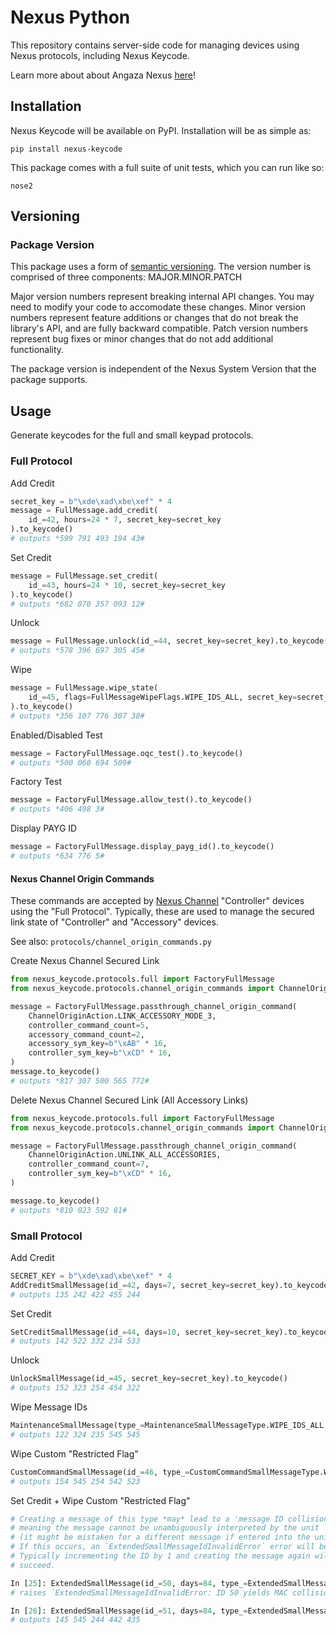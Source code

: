 # Nexus Python

This repository contains server-side code for managing devices using Nexus
protocols, including Nexus Keycode.

Learn more about about Angaza Nexus [here](https://angaza.github.io/nexus)!

## Installation

Nexus Keycode will be available on PyPI. Installation will be as simple as:

```shell
pip install nexus-keycode
```

This package comes with a full suite of unit tests, which you can run like so:

```shell
nose2
```

## Versioning

### Package Version

This package uses a form of [semantic versioning](semver.org). The version
number is comprised of three components: MAJOR.MINOR.PATCH

Major version numbers represent breaking internal API changes. You may need
to modify your code to accomodate these changes. Minor version numbers
represent feature additions or changes that do not break the library's API,
and are fully backward compatible. Patch version numbers represent bug fixes
or minor changes that do not add additional functionality.

The package version is independent of the Nexus System Version that the
package supports.

## Usage

Generate keycodes for the full and small keypad protocols.

### Full Protocol

Add Credit

```python
secret_key = b"\xde\xad\xbe\xef" * 4
message = FullMessage.add_credit(
    id_=42, hours=24 * 7, secret_key=secret_key
).to_keycode()
# outputs *599 791 493 194 43#
```

Set Credit

```python
message = FullMessage.set_credit(
    id_=43, hours=24 * 10, secret_key=secret_key
).to_keycode()
# outputs *682 070 357 093 12#
```

Unlock

```python
message = FullMessage.unlock(id_=44, secret_key=secret_key).to_keycode()
# outputs *578 396 697 305 45#
```

Wipe
```python
message = FullMessage.wipe_state(
    id_=45, flags=FullMessageWipeFlags.WIPE_IDS_ALL, secret_key=secret_key
).to_keycode()
# outputs *356 107 776 307 38#
```

Enabled/Disabled Test
```python
message = FactoryFullMessage.oqc_test().to_keycode()
# outputs *500 060 694 509#
```

Factory Test
```python
message = FactoryFullMessage.allow_test().to_keycode()
# outputs *406 498 3#
```

Display PAYG ID
```python
message = FactoryFullMessage.display_payg_id().to_keycode()
# outputs *634 776 5#
```


#### Nexus Channel Origin Commands

These commands are accepted by [Nexus Channel](https://nexus.angaza.com/channel.html)
"Controller" devices using the "Full Protocol". Typically, these are used
to manage the secured link state of "Controller" and "Accessory" devices.

See also: `protocols/channel_origin_commands.py`

Create Nexus Channel Secured Link
```python
from nexus_keycode.protocols.full import FactoryFullMessage
from nexus_keycode.protocols.channel_origin_commands import ChannelOriginAction

message = FactoryFullMessage.passthrough_channel_origin_command(
	ChannelOriginAction.LINK_ACCESSORY_MODE_3,
    controller_command_count=5,
    accessory_command_count=2,
    accessory_sym_key=b"\xAB" * 16,
    controller_sym_key=b"\xCD" * 16,
)
message.to_keycode()
# outputs *817 307 500 565 772#
```

Delete Nexus Channel Secured Link (All Accessory Links)
```python
from nexus_keycode.protocols.full import FactoryFullMessage
from nexus_keycode.protocols.channel_origin_commands import ChannelOriginAction

message = FactoryFullMessage.passthrough_channel_origin_command(
	ChannelOriginAction.UNLINK_ALL_ACCESSORIES,
    controller_command_count=7,
    controller_sym_key=b"\xCD" * 16,
)

message.to_keycode()
# outputs *810 023 592 81#
```

### Small Protocol

Add Credit

```python
SECRET_KEY = b"\xde\xad\xbe\xef" * 4
AddCreditSmallMessage(id_=42, days=7, secret_key=secret_key).to_keycode()
# outputs 135 242 422 455 244
```

Set Credit

```python
SetCreditSmallMessage(id_=44, days=10, secret_key=secret_key).to_keycode()
# outputs 142 522 332 234 533
```

Unlock

```python
UnlockSmallMessage(id_=45, secret_key=secret_key).to_keycode()
# outputs 152 323 254 454 322
```

Wipe Message IDs

```python
MaintenanceSmallMessage(type_=MaintenanceSmallMessageType.WIPE_IDS_ALL, secret_key=secret_key).to_keycode()
# outputs 122 324 235 545 545
```

Wipe Custom "Restricted Flag"

```python
CustomCommandSmallMessage(id_=46, type_=CustomCommandSmallMessageType.WIPE_RESTRICTED_FLAG, secret_key=secret_key).to_keycode()
# outputs 154 545 254 542 523
```

Set Credit + Wipe Custom "Restricted Flag"

```python
# Creating a message of this type *may* lead to a 'message ID collision',
# meaning the message cannot be unambiguously interpreted by the unit
# (it might be mistaken for a different message if entered into the unit).
# If this occurs, an `ExtendedSmallMessageIdInvalidError` error will be raised.
# Typically incrementing the ID by 1 and creating the message again will
# succeed.

In [25]: ExtendedSmallMessage(id_=50, days=84, type_=ExtendedSmallMessageType.SET_CREDIT_WIPE_RESTRICTED_FLAG, secret_key=secret_key).to_keycode()
# raises `ExtendedSmallMessageIdInvalidError: ID 50 yields MAC collision, next valid ID is 51.`

In [26]: ExtendedSmallMessage(id_=51, days=84, type_=ExtendedSmallMessageType.SET_CREDIT_WIPE_RESTRICTED_FLAG, secret_key=secret_key).to_keycode()
# outputs 145 545 244 442 435
```
